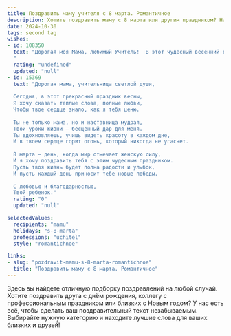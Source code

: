 ```yaml
---
title: Поздравить маму учителя с 8 марта. Романтичное
description: Хотите поздравить маму с 8 марта или другим праздником? Наш ИИ создаст незабываемое поздравление, а вы обязательно выделитесь среди других.  
date: 2024-10-30
tags: second tag
wishes:
- id: 108350
  text: "Дорогая моя Мама, любимый Учитель!  В этот чудесный весенний день, 8 Марта, я хочу выразить тебе свою безграничную любовь и признательность. Твоя нежность, забота и мудрость – самые ценные подарки в моей жизни. Твой светлый образ, как первое весеннее солнце, согревает мою душу и вдохновляет на новые свершения. Спасибо тебе за всё, что ты для меня сделала! Пусть эта весна будет наполнена счастьем, радостью и исполнением всех твоих желаний.  С праздником, моя дорогая!
  "
  rating: "undefined"
  updated: "null"
- id: 15369
  text: "Дорогая мама, учительница светлой души,
  
  Сегодня, в этот прекрасный праздник весны,
  Я хочу сказать теплые слова, полные любви,
  Чтобы твое сердце знало, как я тебя ценю.
  
  Ты не только мама, но и наставница мудрая,
  Твои уроки жизни – бесценный дар для меня.
  Ты вдохновляешь, учишь видеть красоту в каждом дне,
  И в твоем сердце горит огонь, который никогда не угаснет.
  
  8 марта – день, когда мир отмечает женскую силу,
  И я хочу поздравить тебя с этим чудесным праздником.
  Пусть твоя жизнь будет полна радости и улыбок,
  И пусть каждый день приносит тебе новые победы.
  
  С любовью и благодарностью,
  Твой ребенок."
  rating: "0"
  updated: "null"

selectedValues:
  recipients: "mamu"
  holidays: "s-8-marta"
  professions: "uchitel"
  style: "romantichnoe"

links:
- slug: "pozdravit-mamu-s-8-marta-romantichnoe"
  title: "Поздравить маму с 8 марта. Романтичное"
---
```


Здесь вы найдете отличную подборку поздравлений на любой случай. 
Хотите поздравить друга с днём рождения, коллегу с профессиональным праздником или близких с Новым годом? У нас есть всё, чтобы сделать ваш поздравительный текст незабываемым. Выбирайте нужную категорию и находите лучшие слова для ваших близких и друзей!
